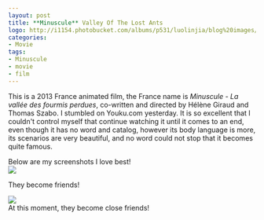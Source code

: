```yaml
---
layout: post
title: **Minuscule** Valley Of The Lost Ants
logo: http://i1154.photobucket.com/albums/p531/luolinjia/blog%20images/20150123_1_zps8056e875.jpg
categories:
- Movie
tags:
- Minuscule
- movie
- film
---
```


This is a 2013 France animated film, the France name is *Minuscule - La vallée des fourmis perdues*, co-written and directed by Hélène Giraud and Thomas Szabo. I stumbled on Youku.com yesterday. It is so excellent that I couldn't control myself that continue watching it until it comes to an end, even though it has no word and catalog, however its body language is more, its scenarios are very beautiful, and no word could not stop that it becomes quite famous.  

Below are my screenshots I love best!  
![](http://i1154.photobucket.com/albums/p531/luolinjia/blog%20images/20150123_2_zpsd8333171.jpg)   

They become friends!  

![](http://i1154.photobucket.com/albums/p531/luolinjia/blog%20images/20150123_3_zpsa74163bf.jpg)  
At this moment, they become close friends!
